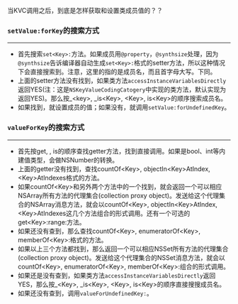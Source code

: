 当KVC调用之后，到底是怎样获取和设置类成员值的？？

### `setValue:forKey`的搜索方式

***

* 首先搜索`set<Key>:`方法。如果成员用`@property`，`@synthsize`处理，因为`@synthsize`告诉编译器自动生成`set<Key>:`格式的setter方法，所以这种情况下会直接搜索到。注意，这里的<Key>指的是成员名，而且首字母大写。下同。
* 上面的setter方法没有找到，如果类方法`accessInstanceVariablesDirectly`返回YES(注：这是`NSKeyValueCodingCatogery`中实现的类方法，默认实现为返回YES)。那么按\_\<key\>, _is\<Key\>, \<Key\>, is\<Key\>的顺序搜索成员名。
* 如果找到，就设置成员的值；如果没有，就调用`setValue:forUndefinedKey`。


### `valueForKey`的搜索方式

***

* 首先按get<Key>, <Key>, is<Key>的顺序查找getter方法，找到直接调用。如果是bool、int等内建值类型，会做NSNumber的转换。
* 上面的getter没有找到，查找countOf\<Key\>, objectIn\<Key\>AtIndex, \<Key\>AtIndexes格式的方法。
* 如果countOf\<Key\>和另外两个方法中的一个找到，就会返回一个可以相应NSArray所有方法的代理集合(collection proxy object)。发送给这个代理集合的NSArray消息方法，就会以countOf\<Key\>, objectIn\<Key\>AtIndex, \<Key\>AtIndexes这几个方法组合的形式调用。还有一个可选的get\<Key\>:range:方法。
* 如果还没有查到，那么查找countOf\<Key\>, enumeratorOf\<Key\>, memberOf\<Key\>:格式的方法。
* 如果以上三个方法都找到，那么返回一个可以相应NSSet所有方法的代理集合(collection proxy object)。发送给这个代理集合的NSSet消息方法，就会以countOf\<Key\>, enumeratorOf\<Key\>, memberOf\<Key\>:组合的形式调用。
* 如果还是没有查到，如果类方法`accessInstanceVariablesDirectly`返回YES，那么按_\<Key\>, _is\<Key\>, \<Key\>, is\<Key\>的顺序直接搜搜成员名。
* 如果还没有查到，调用`valueForUndefinedKey:`。

